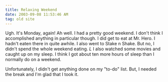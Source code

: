 ```yaml
---
title: Relaxing Weekend
date: 2003-09-08 11:53:46 AM
tag: old site
---
```


Ugh. It's Monday, again! Ah well. I had a pretty good weekend. I don't think I accomplished anything in particular though. I did get to eat at Mr. Hero. I hadn't eaten there in quite awhile. I also went to Stake n Shake. But no, I didn't spend the whole weekend eating. *L* I also watched some movies and caught up on my sleep. I think I got about ten more hours of sleep than I normally do on a weekend.

Unfortunately, I didn't get anything done on my "to-do" list. But, I needed the break and I'm glad that I took it.
